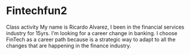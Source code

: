 # Fintechfun2
Class activity
My name is Ricardo Alvarez, I been in the financial services industry for 15yrs. I'm looking for a career change in banking. I choose FinTech as a career path because is a strategic way to adapt to all the changes that are happening in the finance industry.
